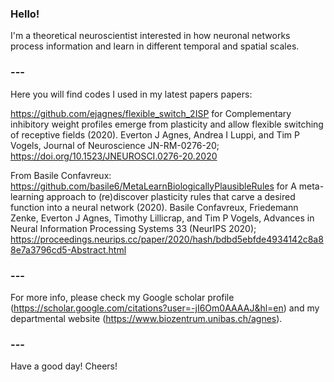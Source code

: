 ### Hello!

I'm a theoretical neuroscientist interested in how neuronal networks process information and learn in different temporal and spatial scales.

### ---

Here you will find codes I used in my latest papers papers:

https://github.com/ejagnes/flexible_switch_2ISP for Complementary inhibitory weight profiles emerge from plasticity and allow flexible switching of receptive fields (2020). Everton J Agnes, Andrea I Luppi, and Tim P Vogels, Journal of Neuroscience JN-RM-0276-20; https://doi.org/10.1523/JNEUROSCI.0276-20.2020

From Basile Confavreux: https://github.com/basile6/MetaLearnBiologicallyPlausibleRules for A meta-learning approach to (re)discover plasticity rules that carve a desired function into a neural network (2020). Basile Confavreux, Friedemann Zenke, Everton J Agnes, Timothy Lillicrap, and Tim P Vogels, Advances in Neural Information Processing Systems 33 (NeurIPS 2020); https://proceedings.neurips.cc/paper/2020/hash/bdbd5ebfde4934142c8a88e7a3796cd5-Abstract.html

### ---

For more info, please check my Google scholar profile (https://scholar.google.com/citations?user=-jI6Om0AAAAJ&hl=en) and my departmental website (https://www.biozentrum.unibas.ch/agnes).

### ---

Have a good day! Cheers!
